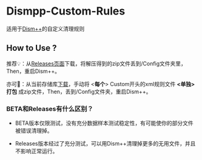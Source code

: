# Dismpp-Custom-Rules

适用于[Dism++](https://github.com/Chuyu-Team/Dism-Multi-language)的自定义清理规则

## How to Use ?

推荐💡：从[Releases页面](https://github.com/Sunbangyan233/Dismpp-custom-rules/releases)下载，将解压得到的zip文件丢到/Config文件夹里，Then，重启Dism++。

亦可🤔：从当前存储库[下载](https://github.com/Sunbangyan233/Dismpp-custom-rules/archive/refs/heads/main.zip)，手动将 <**每个**> Custom开头的xml规则文件 **<单独>打包** 成zip文件，Then，丢到/Config文件夹，重启Dism++。

### BETA和Releases有什么区别？

- BETA版本仅限测试，没有充分数据样本测试稳定性，有可能使你的部分文件被错误清理掉。

- Releases版本经过了充分测试，可以用Dism++清理掉更多的无用文件，并且不影响正常运行。
